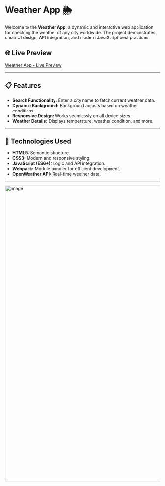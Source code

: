 # Weather App 🌦️

Welcome to the **Weather App**, a dynamic and interactive web application for checking the weather of any city worldwide. The project demonstrates clean UI design, API integration, and modern JavaScript best practices.

## 🌐 Live Preview

[Weather App - Live Preview](https://joel-cornfield.github.io/Weather-App/)

---

## 📋 Features

- **Search Functionality:** Enter a city name to fetch current weather data.
- **Dynamic Background:** Background adjusts based on weather conditions.
- **Responsive Design:** Works seamlessly on all device sizes.
- **Weather Details:** Displays temperature, weather condition, and more.

---

## 🚀 Technologies Used

- **HTML5:** Semantic structure.
- **CSS3:** Modern and responsive styling.
- **JavaScript (ES6+):** Logic and API integration.
- **Webpack:** Module bundler for efficient development.
- **OpenWeather API:** Real-time weather data.

---

<img width="959" alt="image" src="https://github.com/user-attachments/assets/c1717b36-f40d-4c79-a673-508350ed7990" />

